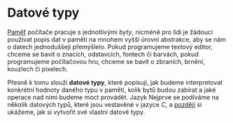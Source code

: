 # Datové typy
[Paměť](../../uvod/pamet.md) počítače pracuje s jednotlivými *byty*, nicméně pro lidi
je žádoucí používat popis dat v paměti na mnohem vyšší úrovni abstrakce, aby se nám o datech
jednoduššeji přemýšlelo. Pokud programujeme textový editor, chceme se bavit o znacích, odstavcích,
fontech či barvách, pokud programujeme počítačovou hru, chceme se bavit o zbraních, brnění, kouzlech
či pixelech.

Přesně k tomu slouží **datové typy**, které popisují, jak budeme interpretovat konkrétní hodnoty
daného typu v paměti, kolik bytů budou zabírat a jaké operace nad nimi budeme moct provádět. Jazyk
Nejprve se podíváme na několik datových typů, které jsou vestavěné v jazyce *C*, a
[později](../struktury/struktury.md) si ukážeme, jak si vytvořit své vlastní datové typy.
